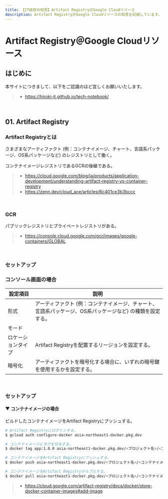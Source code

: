 ```yaml
---
title: 【IT技術の知見】Artifact Registry＠Google Cloudリソース
description: Artifact Registry＠Google Cloudリソースの知見を記録しています。
---
```


# Artifact Registry＠Google Cloudリソース

## はじめに

本サイトにつきまして、以下をご認識のほど宜しくお願いいたします。

> - https://hiroki-it.github.io/tech-notebook/

<br>

## 01. Artifact Registry

### Artifact Registryとは

さまざまなアーティファクト (例：コンテナイメージ、チャート、言語系パッケージ、OS系パッケージなど) のレジストリとして働く。

コンテナイメージレジストリであるGCRの後継である。

> - https://cloud.google.com/blog/ja/products/application-development/understanding-artifact-registry-vs-container-registry
> - https://zenn.dev/cloud_ace/articles/6c401ce3b3bccc

<br>

### GCR

パブリックレジストリとプライベートレジストリがある。

> - https://console.cloud.google.com/gcr/images/google-containers/GLOBAL

<br>

### セットアップ

### コンソール画面の場合

| 設定項目           | 説明                                                                                                       |
| ------------------ | ---------------------------------------------------------------------------------------------------------- |
| 形式               | アーティファクト (例：コンテナイメージ、チャート、言語系パッケージ、OS系パッケージなど) の種類を設定する。 |
| モード             |                                                                                                            |
| ロケーションタイプ | Artifact Registryを配置するリージョンを設定する。                                                          |
| 暗号化             | アーティファクトを暗号化する場合に、いずれの暗号鍵を使用するかを設定する。                                 |

<br>

### セットアップ

#### ▼ コンテナイメージの場合

ビルドしたコンテナイメージをArtifact Registryにプッシュする。

```bash
# Artifact Registryにログインする。
$ gcloud auth configure-docker asia-northeast1-docker.pkg.dev

# コンテナイメージにタグを付与する。
$ docker tag app:1.0.0 asia-northeast1-docker.pkg.dev/<プロジェクト名>/<コンテナイメージ名>:1.0.0

# コンテナイメージをArtifact Registryにプッシュする。
$ docker push asia-northeast1-docker.pkg.dev/<プロジェクト名>/<コンテナイメージ名>:1.0.0

# コンテナイメージをArtifact Registryからプルする。
$ docker pull asia-northeast1-docker.pkg.dev/<プロジェクト名>/<コンテナイメージ名>:1.0.0
```

> - https://cloud.google.com/artifact-registry/docs/docker/store-docker-container-images#add-image

<br>
